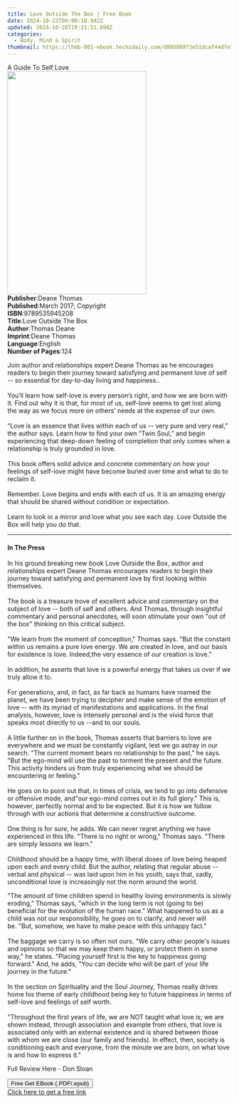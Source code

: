 ```yaml
---
title: Love Outside The Box | Free Book
date: 2024-10-22T00:00:10.942Z
updated: 2024-10-26T19:21:51.698Z
categories:
  - Body, Mind & Spirit
thumbnail: https://thmb-001-ebook.techidaily.com/d89580973e51dcaf44dfe72bc1a61618e07fa350480806ed7f1c582b0f0864c0.jpg
---
```

<main id="book-container">
  <div class="flex flex-col">
    <div class="book-brief flex-1 py-6 px-4 sm:p-6 md:py-10 md:px-8">
      <!-- brief-->
      <div class="book-brief-main">A Guide To Self Love</div>
    </div>
    <div
      class="book-meta-info flex-1 grid gap-4 col-start-1 col-end-3 row-start-1 sm:mb-6 sm:grid-cols-4 lg:gap-6 lg:col-start-2 lg:row-end-6 lg:row-span-6 lg:mb-0"
    >
      <div
        class="book-meta-info-left place-content-center mt-4 p-4 text-sm leading-6 col-start-2 col-span-2 dark:text-slate-400"
      >
        <img
          class="w-full h-500 object-cover rounded-lg sm:h-255 sm:col-span-2 lg:col-span-full"
          src="https://img-001-ebook.techidaily.com/ee3f14de3c4e591edf93068b817807cd75b5f5ae7c5a006dea662bfff61ca48e.jpg"
          alt=""
          width="312"
          height="500"
        />
      </div>
      <div
        class="book-meta-info-right mt-2 col-start-1 row-start-2 col-span-3 self-center"
      >
        <!-- meta data  -->
        <div class="flex flex-col px-4 md:px-8">
          <div class="flex-1">
            <strong>Publisher</strong>:<span class="px-2">Deane Thomas</span>
          </div>
          <div class="flex-1">
            <strong>Published</strong>:<span class="px-2"
              >March 2017; Copyright</span
            >
          </div>
          <div class="flex-1">
            <strong>ISBN</strong>:<span class="px-2">9789535945208</span>
          </div>
          <div class="flex-1">
            <strong>Title</strong>:<span class="px-2"
              >Love Outside The Box</span
            >
          </div>
          <div class="flex-1">
            <strong>Author</strong>:<span class="px-2">Thomas Deane</span>
          </div>
          <div class="flex-1">
            <strong>Imprint</strong>:<span class="px-2">Deane Thomas</span>
          </div>
          <div class="flex-1">
            <strong>Language</strong>:<span class="px-2">English</span>
          </div>
          <div class="flex-1">
            <strong>Number of Pages</strong>:<span class="px-2">124</span>
          </div>
        </div>
      </div>
    </div>
    <div class="book-description flex-1 py-6 px-4 sm:p-6 md:py-10 md:px-8">
      <div class="book-description-main">
        <div accordion-content="" id="description">
          <p>
            Join author and relationships expert Deane Thomas as he encourages
            readers to begin their journey toward satisfying and permanent love
            of self -- so essential for day-to-day living and happiness..<br /><br />You’ll
            learn how self-love is every person’s right, and how we are born
            with it. Find out why it is that, for most of us, self-love seems to
            get lost along the way as we focus more on others’ needs at the
            expense of our own.<br /><br />“Love is an essence that lives within
            each of us -- very pure and very real,” the author says. Learn how
            to find your own “Twin Soul,” and begin experiencing that deep-down
            feeling of completion that only comes when a relationship is truly
            grounded in love.<br /><br />This book offers solid advice and
            concrete commentary on how your feelings of self-love might have
            become buried over time and what to do to reclaim it.<br /><br />Remember.
            Love begins and ends with each of us. It is an amazing energy that
            should be shared without condition or expectation.&nbsp;<br /><br />Learn
            to look in a mirror and love what you see each day. Love Outside the
            Box will help you do that.
          </p>
        </div>
        <div class="accordion-fader"></div>
      </div>
    </div>
    <div class="book-excerpts flex-1 py-6 px-4 sm:p-6 md:py-10 md:px-8">
      <!-- excerpts-->
      <div class="book-excerpts-main">
        <hr />
        <h4 class="placeholder placeholder-heading">
          <span>In The Press</span>
        </h4>
        <p></p>
        <p>
          In his ground breaking new book&nbsp;Love Outside the Box, author and
          relationships expert Deane Thomas encourages readers to begin their
          journey toward satisfying and permanent love by first looking within
          themselves.<br />&nbsp;<br />The book is a treasure trove of excellent
          advice and commentary on the subject of love -- both of self and
          others. And Thomas, through insightful commentary and personal
          anecdotes, will soon stimulate your own "out of the box" thinking on
          this critical subject.<br />&nbsp;<br />"We learn from the moment of
          conception," Thomas says. "But the constant within us remains a pure
          love energy. We are created in love, and our basis for existence is
          love. Indeed,the very essence of our creation is love."<br />&nbsp;<br />In
          addition, he asserts that love is a powerful energy that takes us over
          if we truly allow it to.<br />&nbsp;<br />For generations, and, in
          fact, as far back as humans have roamed the planet, we have been
          trying to decipher and make sense of the emotion of love -- with its
          myriad of manifestations and applications. In the final analysis,
          however, love is intensely personal and is the vivid force that speaks
          most directly to us --and to our souls.<br />&nbsp;<br />A little
          further on in the book, Thomas asserts that barriers to love are
          everywhere and we must be constantly vigilant, lest we go astray in
          our search. "The current moment bears no relationship to the past," he
          says. "But the ego-mind will use the past to torment the present and
          the future. This activity hinders us from truly experiencing what we
          should be encountering or feeling."<br />&nbsp;<br />He goes on to
          point out that, in times of crisis, we tend to go into defensive or
          offensive mode, and"our ego-mind comes out in its full glory." This
          is, however, perfectly normal and to be expected. But it is how we
          follow through with our actions that determine a constructive
          outcome.&nbsp;<br />&nbsp;<br />One thing is for sure, he adds. We can
          never regret anything we have experienced in this life. "There is no
          right or wrong," Thomas says. "There are simply lessons we learn."<br />&nbsp;<br />Childhood
          should be a happy time, with liberal doses of love being heaped upon
          each and every child. But the author, relating that regular abuse --
          verbal and physical -- was laid upon him in his youth, says that,
          sadly, unconditional love is increasingly not the norm around the
          world.
        </p>
        <p>
          "The amount of time children spend in healthy loving environments is
          slowly eroding," Thomas says, "which in the long term is not (going to
          be) beneficial for the evolution of the human race." What happened to
          us as a child was not our responsibility, he goes on to clarify, and
          never will be.&nbsp;"But, somehow, we have to make peace with this
          unhappy fact."<br />&nbsp;<br />The baggage we carry is so often not
          ours.&nbsp;"We carry other people's issues and opinions so that we may
          keep them happy, or protect them in some way," he states. "Placing
          yourself first is the key to happiness going forward." And, he adds,
          "You can decide who will be part of your life journey in the
          future."<br />&nbsp;<br />In the section on Spirituality and the Soul
          Journey, Thomas really drives home his theme of early childhood being
          key to future happiness in terms of self-love and feelings of self
          worth.<br />&nbsp;<br />"Throughout the first years of life, we are
          NOT taught what love is; we are shown instead, through association and
          example from others, that love is associated only with an external
          existence and is shared between those with whom we are close (our
          family and friends). In effect, then, society is conditioning each and
          everyone, from the minute we are born, on what love is and how to
          express it."
        </p>
        <p>Full Review Here - Don Sloan</p>
        <p></p>
      </div>
    </div>
    <div
      class="book-about-author flex-1 py-6 px-4 sm:p-6 md:py-10 md:px-8"
    ></div>
    <div class="book-free-get flex-1 py-6 px-4 sm:p-6 md:py-10 md:px-8">
      <button
        id="btn-free-get"
        class="bg-blue-500 hover:bg-blue-700 text-white font-bold py-2 px-4 rounded"
      >
        Free Get EBook (.PDF/.epub)
      </button>
      <div id="countdown-display" class="px-2 text-lg mt-2"></div>
      <a
        id="free-link"
        class="hidden bg-blue-500 hover:bg-blue-700 text-white font-bold py-2 px-4 rounded"
        href="https://www.ebooks.com/en-us/book/209849098/love-outside-the-box/thomas-deane/"
        target="_blank"
        >Click here to get a free link</a
      >
    </div>
    <script>
      let countdownTime = 0;
      let countdownInterval = null;
      document
        .getElementById('btn-free-get')
        .addEventListener('click', startCountdown);
      function startCountdown() {
        countdownTime = new Date().getTime() + 60000 * 3;
        countdownInterval = setInterval(updateCountdown, 1000);
        document.getElementById('btn-free-get').disabled = true;
        document
          .getElementById('btn-free-get')
          .classList.add('bg-gray-500', 'cursor-not-allowed');
      }
      function updateCountdown() {
        let currentTime = new Date().getTime();
        let timeLeft = countdownTime - currentTime;
        let secondsLeft = Math.floor(timeLeft / 1000);
        document.getElementById('countdown-display').innerHTML =
          `Remaining time: ${secondsLeft} seconds.`;
        if (secondsLeft <= 0) {
          clearInterval(countdownInterval);
          document.getElementById('btn-free-get').classList.add('hidden');
          document.getElementById('free-link').classList.remove('hidden');
          document.getElementById('countdown-display').innerHTML = '';
        }
      }
    </script>
  </div>
</main>

<ins class="adsbygoogle"
      style="display:block"
      data-ad-client="ca-pub-7571918770474297"
      data-ad-slot="8358498916"
      data-ad-format="auto"
      data-full-width-responsive="true"></ins>
    